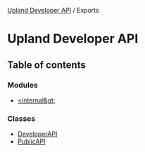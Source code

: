 [Upland Developer API](README.md) / Exports

# Upland Developer API

## Table of contents

### Modules

- [&lt;internal\&gt;](modules/internal_.md)

### Classes

- [DeveloperAPI](classes/DeveloperAPI.md)
- [PublicAPI](classes/PublicAPI.md)
